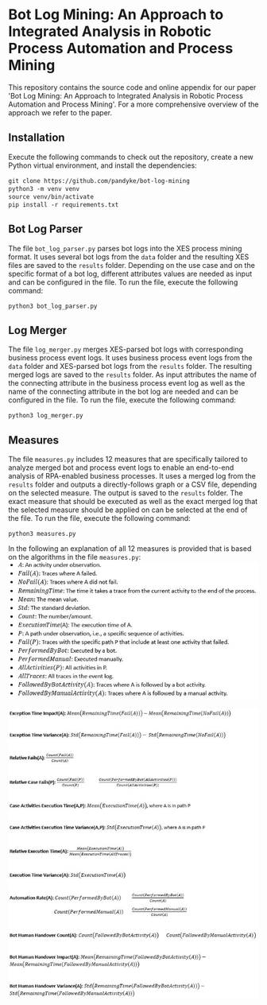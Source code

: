 # Bot Log Mining: An Approach to Integrated Analysis in Robotic Process Automation and Process Mining

This repository contains the source code and online appendix for our paper 'Bot Log Mining: An Approach to Integrated Analysis in Robotic Process Automation and Process Mining'. 
For a more comprehensive overview of the approach we refer to the paper.


## Installation

Execute the following commands to check out the repository, create a new Python virtual environment, and install the dependencies:

```
git clone https://github.com/pandyke/bot-log-mining
python3 -m venv venv
source venv/bin/activate
pip install -r requirements.txt
```


## Bot Log Parser

The file `bot_log_parser.py` parses bot logs into the XES process mining format.
It uses several bot logs from the `data` folder and the resulting XES files are saved to the `results` folder.
Depending on the use case and on the specific format of a bot log, different attributes values are needed as input and can be configured in the file.
To run the file, execute the following command:
```
python3 bot_log_parser.py
```


## Log Merger

The file `log_merger.py` merges XES-parsed bot logs with corresponding business process event logs.
It uses business process event logs from the `data` folder and XES-parsed bot logs from the `results` folder.
The resulting merged logs are saved to the `results` folder.
As input attributes the name of the connecting attribute in the business process event log as well as the name of the connecting attribute in the bot log are needed and can be configured in the file.
To run the file, execute the following command:
```
python3 log_merger.py
```


## Measures

The file `measures.py` includes 12 measures that are specifically tailored to analyze merged bot and process event logs to enable an end-to-end analysis of RPA-enabled business processes.
It uses a merged log from the `results` folder and outputs a directly-follows graph or a CSV file, depending on the selected measure. The output is saved to the `results` folder.
The exact measure that should be executed as well as the exact merged log that the selected measure should be applied on can be selected at the end of the file.
To run the file, execute the following command:
```
python3 measures.py
```
In the following an explanation of all 12 measures is provided that is based on the algorithms in the file `measures.py`:
![Alt text](https://github.com/pandyke/bot-log-mining/blob/main/measure_formalizations/Measure_formalizations_legend.JPG?raw=true "Definitions")

![Alt text](https://github.com/pandyke/bot-log-mining/blob/main/measure_formalizations/Measure_formalizations.JPG?raw=true "Measure formalizations")
